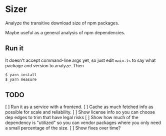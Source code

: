 # Sizer

Analyze the transitive download size of npm packages.

Maybe useful as a general analysis of npm dependencies.

## Run it

It doesn't accept command-line args yet, so just edit `main.ts` to say what package and version to analyze. Then 

```sh
$ yarn install
$ yarn measure
```

## TODO

[ ] Run it as a service with a frontend.
[ ] Cache as much fetched info as possible for scale and reliability.
[ ] Show license info so you can choose dep edges to trim that have legal risks
[ ] Show how much of the dependency is "utilized" so you can vendor packages where you only need a small percentage of the size.
[ ] Show fixes over time?
